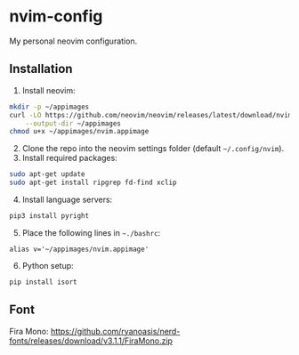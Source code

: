 # nvim-config
My personal neovim configuration.

## Installation
1. Install neovim:
```bash
mkdir -p ~/appimages
curl -LO https://github.com/neovim/neovim/releases/latest/download/nvim.appimage \
    --output-dir ~/appimages
chmod u+x ~/appimages/nvim.appimage
```
2. Clone the repo into the neovim settings folder (default `~/.config/nvim`).
3. Install required packages:
```bash
sudo apt-get update
sudo apt-get install ripgrep fd-find xclip
```
4. Install language servers:
```bash
pip3 install pyright
```
5. Place the following lines in `~./bashrc`:
```
alias v='~/appimages/nvim.appimage'
```
6. Python setup:
```bash
pip install isort
```

## Font
Fira Mono: https://github.com/ryanoasis/nerd-fonts/releases/download/v3.1.1/FiraMono.zip

